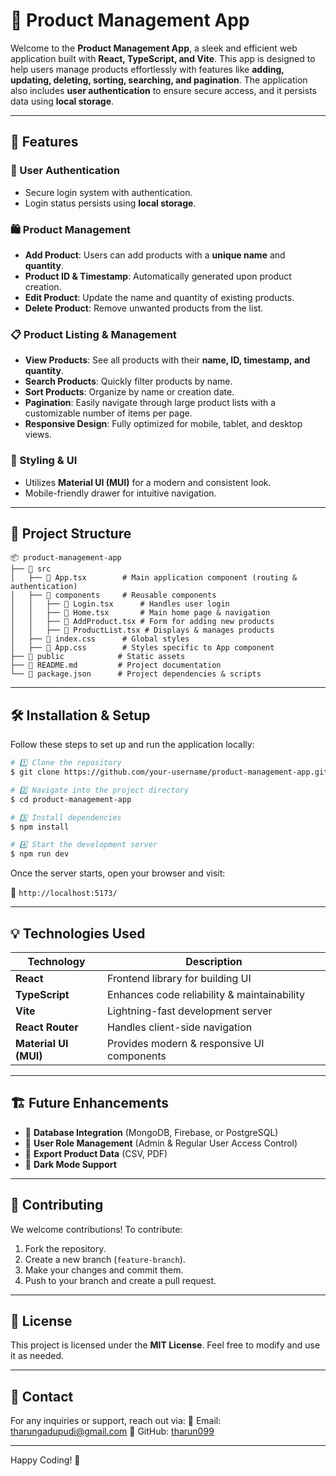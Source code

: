 # 🚀 Product Management App

Welcome to the **Product Management App**, a sleek and efficient web application built with **React, TypeScript, and Vite**. This app is designed to help users manage products effortlessly with features like **adding, updating, deleting, sorting, searching, and pagination**. The application also includes **user authentication** to ensure secure access, and it persists data using **local storage**.

---

## 📌 Features

### 🔐 User Authentication

- Secure login system with authentication.
- Login status persists using **local storage**.

### 🛍️ Product Management

- **Add Product**: Users can add products with a **unique name** and **quantity**.
- **Product ID & Timestamp**: Automatically generated upon product creation.
- **Edit Product**: Update the name and quantity of existing products.
- **Delete Product**: Remove unwanted products from the list.

### 📋 Product Listing & Management

- **View Products**: See all products with their **name, ID, timestamp, and quantity**.
- **Search Products**: Quickly filter products by name.
- **Sort Products**: Organize by name or creation date.
- **Pagination**: Easily navigate through large product lists with a customizable number of items per page.
- **Responsive Design**: Fully optimized for mobile, tablet, and desktop views.

### 🎨 Styling & UI

- Utilizes **Material UI (MUI)** for a modern and consistent look.
- Mobile-friendly drawer for intuitive navigation.

---

## 📂 Project Structure

```
📦 product-management-app
├── 📂 src
│   ├── 📄 App.tsx        # Main application component (routing & authentication)
│   ├── 📂 components     # Reusable components
│   │   ├── 📄 Login.tsx      # Handles user login
│   │   ├── 📄 Home.tsx       # Main home page & navigation
│   │   ├── 📄 AddProduct.tsx # Form for adding new products
│   │   ├── 📄 ProductList.tsx # Displays & manages products
│   ├── 📄 index.css      # Global styles
│   ├── 📄 App.css        # Styles specific to App component
├── 📂 public            # Static assets
├── 📄 README.md         # Project documentation
└── 📄 package.json      # Project dependencies & scripts
```

---

## 🛠️ Installation & Setup

Follow these steps to set up and run the application locally:

```bash
# 1️⃣ Clone the repository
$ git clone https://github.com/your-username/product-management-app.git

# 2️⃣ Navigate into the project directory
$ cd product-management-app

# 3️⃣ Install dependencies
$ npm install

# 4️⃣ Start the development server
$ npm run dev
```

Once the server starts, open your browser and visit:

🔗 `http://localhost:5173/`

---

## 💡 Technologies Used

| Technology            | Description                                 |
| --------------------- | ------------------------------------------- |
| **React**             | Frontend library for building UI            |
| **TypeScript**        | Enhances code reliability & maintainability |
| **Vite**              | Lightning-fast development server           |
| **React Router**      | Handles client-side navigation              |
| **Material UI (MUI)** | Provides modern & responsive UI components  |

---

## 🏗️ Future Enhancements

- 🔹 **Database Integration** (MongoDB, Firebase, or PostgreSQL)
- 🔹 **User Role Management** (Admin & Regular User Access Control)
- 🔹 **Export Product Data** (CSV, PDF)
- 🔹 **Dark Mode Support**

---

## 🤝 Contributing

We welcome contributions! To contribute:

1. Fork the repository.
2. Create a new branch (`feature-branch`).
3. Make your changes and commit them.
4. Push to your branch and create a pull request.

---

## 📜 License

This project is licensed under the **MIT License**. Feel free to modify and use it as needed.

---

## 📧 Contact

For any inquiries or support, reach out via:
📩 Email: [tharungadupudi@gmail.com](mailto\:tharungadupudi.com)
🐙 GitHub: [tharun099](https://github.com/tharun099)

---

Happy Coding! 🎉



